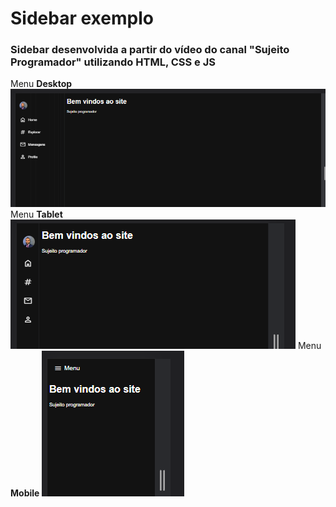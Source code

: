 # Sidebar exemplo

### Sidebar desenvolvida a partir do vídeo do canal "Sujeito Programador" utilizando HTML, CSS e JS

Menu **Desktop**
![Tela desktop](./assets/img/menu-desktop.png 'Menu Desktop')
Menu **Tablet**
![Tela Tablet](./assets/img/menu-tablet.png 'Menu Tablet')
Menu **Mobile**
![Tela mobile](./assets/img/menu-mobile.png 'Menu mobile')
